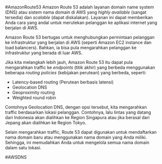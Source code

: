 #AmazonRoute53 
Amazon Route 53 adalah layanan domain name system (DNS) atau sistem nama domain di AWS yang _highly available_ (sangat tersedia) dan _scalable_ (dapat diskalakan). Layanan ini dapat memberikan Anda cara yang andal untuk merutekan pelanggan ke aplikasi internet yang berjalan di AWS.

Amazon Route 53 bertugas untuk menghubungkan permintaan pelanggan ke infrastruktur yang berjalan di AWS (seperti Amazon EC2 instance dan load balancers). Bahkan, ia bisa pula mengarahkan pelanggan ke infrastruktur yang berada di luar AWS.

Jika kita melangkah lebih jauh, Amazon Route 53 itu dapat pula mengarahkan traffic ke _endpoints_ (titik akhir) yang berbeda menggunakan beberapa _routing policies_ (kebijakan perutean) yang berbeda, seperti:

-   Latency-based routing (Perutean berbasis latensi)
-   Geolocation DNS
-   Geoproximity routing
-   Weighted round robin

Contohnya Geolocation DNS, dengan opsi tersebut, kita mengarahkan traffic berdasarkan lokasi pelanggan. Contohnya, lalu lintas yang datang dari Indonesia akan dialihkan ke Region Singapura atau jika berasal dari Jepang akan dialihkan ke Region Tokyo.

Selain mengarahkan traffic, Route 53 dapat digunakan untuk mendaftarkan nama domain baru atau menggunakan nama domain yang Anda miliki. Sehingga, ini memudahkan Anda untuk mengelola semua nama domain dalam satu lokasi.

#AWSDNS 